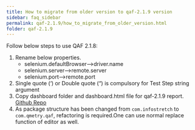 ```yaml
---
title: How to migrate from older version to qaf-2.1.9 version
sidebar: faq_sidebar
permalink: qaf-2.1.9/how_to_migrate_from_older_version.html
folder: qaf-2.1.9
---
```


Follow below steps to use QAF 2.1.8:

1. Rename below properties.
    * selenium.defaultBrowser-->driver.name
    * selenium.server-->remote.server
    * selenium.port-->remote.port
2. Single quote (‘) or Double quote (“) is compulsory for Test Step string argument
3. Copy dashboard folder and dashboard.html file for qaf-2.1.9 report. [Github Repo](https://github.com/qmetry/qaf-report)
4. As package structure has been changed from `com.infostretch` to `com.qmetry.qaf`, refactoring is required.One can use normal replace function of editor as well.